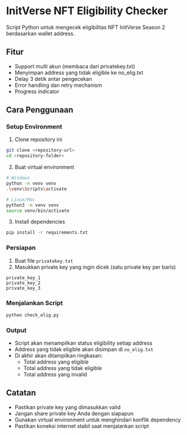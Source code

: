 # InitVerse NFT Eligibility Checker

Script Python untuk mengecek eligibilitas NFT InitVerse Season 2 berdasarkan wallet address.

## Fitur

- Support multi akun (membaca dari privatekey.txt)
- Menyimpan address yang tidak eligible ke no_elig.txt
- Delay 3 detik antar pengecekan
- Error handling dan retry mechanism
- Progress indicator

## Cara Penggunaan

### Setup Environment

1. Clone repository ini
```bash
git clone <repository-url>
cd <repository-folder>
```

2. Buat virtual environment
```bash
# Windows
python -m venv venv
.\venv\Scripts\activate

# Linux/Mac
python3 -m venv venv
source venv/bin/activate
```

3. Install dependencies
```bash
pip install -r requirements.txt
```

### Persiapan

1. Buat file `privatekey.txt`
2. Masukkan private key yang ingin dicek (satu private key per baris)
```
private_key_1
private_key_2
private_key_3
```

### Menjalankan Script

```bash
python check_elig.py
```

### Output

- Script akan menampilkan status eligibility setiap address
- Address yang tidak eligible akan disimpan di `no_elig.txt`
- Di akhir akan ditampilkan ringkasan:
  - Total address yang eligible
  - Total address yang tidak eligible
  - Total address yang invalid

## Catatan

- Pastikan private key yang dimasukkan valid
- Jangan share private key Anda dengan siapapun
- Gunakan virtual environment untuk menghindari konflik dependency
- Pastikan koneksi internet stabil saat menjalankan script 
